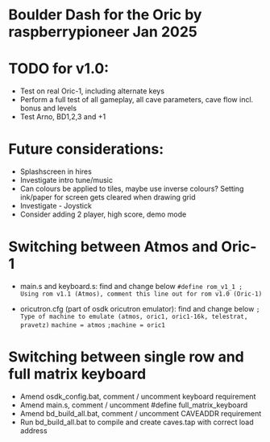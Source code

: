 # Boulder Dash for the Oric by raspberrypioneer Jan 2025

# TODO for v1.0:
- Test on real Oric-1, including alternate keys
- Perform a full test of all gameplay, all cave parameters, cave flow incl. bonus and levels
- Test Arno, BD1,2,3 and +1

# Future considerations:
- Splashscreen in hires
- Investigate intro tune/music
- Can colours be applied to tiles, maybe use inverse colours? Setting ink/paper for screen gets cleared when drawing grid
- Investigate - Joystick
- Consider adding 2 player, high score, demo mode

# Switching between Atmos and Oric-1
- main.s and keyboard.s: find and change below
`#define rom_v1_1 ; Using rom v1.1 (Atmos), comment this line out for rom v1.0 (Oric-1)`

- oricutron.cfg (part of osdk oricutron emulator): find and change below
`; Type of machine to emulate (atmos, oric1, oric1-16k, telestrat, pravetz)`
`machine = atmos`
`;machine = oric1`

# Switching between single row and full matrix keyboard
- Amend osdk_config.bat, comment / uncomment keyboard requirement
- Amend main.s, comment / uncomment #define full_matrix_keyboard
- Amend bd_build_all.bat, comment / uncomment CAVEADDR requirement
- Run bd_build_all.bat to compile and create caves.tap with correct load address
